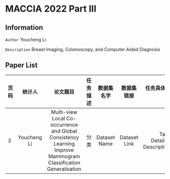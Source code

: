 # MACCIA 2022 Part III

## Information

``Author`` Youcheng Li

``Description`` Breast Imaging, Colonoscopy, and Computer Aided Diagnosis

## Paper List

| 页码 |统计人 |   论文题目|任务描述|数据集名字	|数据集链接	|任务具体描述| 
| :----|:---: |   :---:|:---:|:---:	|:---:	|---:| 
|3|Youcheng Li|Multi-view Local Co-occurrence and Global Consistency Learning Improve Mammogram Classification Generalisation|分类|Dataset Name|Dataset Link	|Task Detailed Description| 